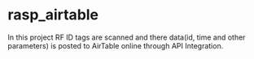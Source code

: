 # rasp_airtable
In this project RF ID tags are scanned and there data(id, time and other parameters) is posted to AirTable online through API Integration.
